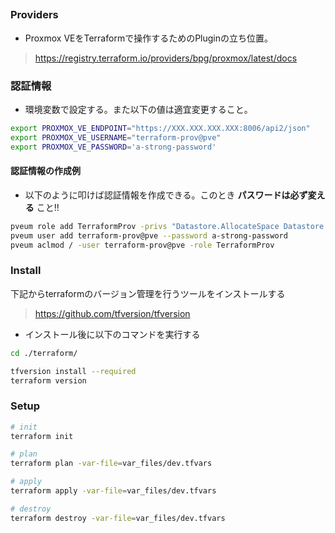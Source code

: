 ##
### Providers
- Proxmox VEをTerraformで操作するためのPluginの立ち位置。
> https://registry.terraform.io/providers/bpg/proxmox/latest/docs

### 認証情報
- 環境変数で設定する。また以下の値は適宜変更すること。
```bash
export PROXMOX_VE_ENDPOINT="https://XXX.XXX.XXX.XXX:8006/api2/json"
export PROXMOX_VE_USERNAME="terraform-prov@pve"
export PROXMOX_VE_PASSWORD='a-strong-password'
```

#### 認証情報の作成例
- 以下のように叩けば認証情報を作成できる。このとき **パスワードは必ず変える** こと!!
```bash
pveum role add TerraformProv -privs "Datastore.AllocateSpace Datastore.AllocateTemplate Datastore.Audit Pool.Allocate Sys.Audit Sys.Console Sys.Modify VM.Allocate VM.Audit VM.Clone VM.Config.CDROM VM.Config.Cloudinit VM.Config.CPU VM.Config.Disk VM.Config.HWType VM.Config.Memory VM.Config.Network VM.Config.Options VM.Migrate VM.Monitor VM.PowerMgmt SDN.Use"
pveum user add terraform-prov@pve --password a-strong-password
pveum aclmod / -user terraform-prov@pve -role TerraformProv
```

### Install
下記からterraformのバージョン管理を行うツールをインストールする
> https://github.com/tfversion/tfversion

- インストール後に以下のコマンドを実行する
```bash
cd ./terraform/

tfversion install --required
terraform version
```

### Setup
```bash
# init
terraform init

# plan
terraform plan -var-file=var_files/dev.tfvars

# apply
terraform apply -var-file=var_files/dev.tfvars

# destroy
terraform destroy -var-file=var_files/dev.tfvars
```
